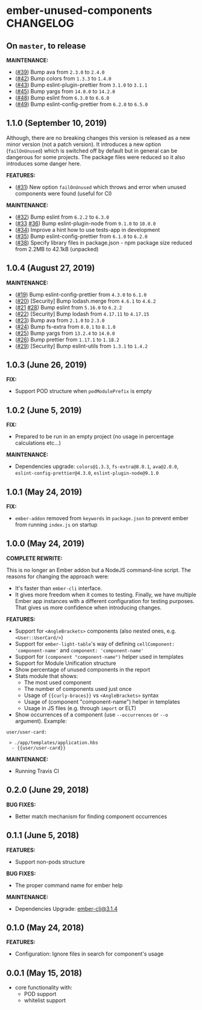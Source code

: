 # ember-unused-components CHANGELOG

## On `master`, to release

**MAINTENANCE:**
- ([#39](https://github.com/vastec/ember-unused-components/pull/39)) Bump ava from `2.3.0` to `2.4.0`
- ([#42](https://github.com/vastec/ember-unused-components/pull/42)) Bump colors from `1.3.3` to `1.4.0`
- ([#43](https://github.com/vastec/ember-unused-components/pull/43)) Bump eslint-plugin-prettier from `3.1.0` to `3.1.1`
- ([#45](https://github.com/vastec/ember-unused-components/pull/45)) Bump yargs from `14.0.0` to `14.2.0`
- ([#48](https://github.com/vastec/ember-unused-components/pull/48)) Bump eslint from `6.3.0` to `6.6.0`
- ([#49](https://github.com/vastec/ember-unused-components/pull/49)) Bump eslint-config-prettier from `6.2.0` to `6.5.0`

## 1.1.0 (September 10, 2019)

Although, there are no breaking changes this version is released as a new minor version (not a patch version). It introduces a new option (`failOnUnused`) which is switched off by default but in general can be dangerous for some projects. The package files were reduced so it also introduces some danger here.

**FEATURES:**

- ([#31](https://github.com/vastec/ember-unused-components/pull/31)) New option `failOnUnused` which throws and error when unused components were found (useful for CI) 

**MAINTENANCE:**
- ([#32](https://github.com/vastec/ember-unused-components/pull/32)) Bump eslint from `6.2.2` to `6.3.0`
- ([#33](https://github.com/vastec/ember-unused-components/pull/33) [#36](https://github.com/vastec/ember-unused-components/pull/36)) Bump eslint-plugin-node from `9.1.0` to `10.0.0`
- ([#34](https://github.com/vastec/ember-unused-components/pull/34)) Improve a hint how to use tests-app in development
- ([#35](https://github.com/vastec/ember-unused-components/pull/34)) Bump eslint-config-prettier from `6.1.0` to `6.2.0`
- ([#38](https://github.com/vastec/ember-unused-components/pull/38)) Specify library files in package.json - npm package size reduced from 2.2MB to 42.1kB (unpacked)

## 1.0.4 (August 27, 2019)

**MAINTENANCE:**
- ([#19](https://github.com/vastec/ember-unused-components/pull/19)) Bump eslint-config-prettier from `4.3.0` to `6.1.0`
- ([#20](https://github.com/vastec/ember-unused-components/pull/20)) [Security] Bump lodash.merge from `4.6.1` to `4.6.2`
- ([#21](https://github.com/vastec/ember-unused-components/pull/21) [#28](https://github.com/vastec/ember-unused-components/pull/28)) Bump eslint from `5.16.0` to `6.2.2`
- ([#22](https://github.com/vastec/ember-unused-components/pull/22)) [Security] Bump lodash from `4.17.11` to `4.17.15`
- ([#23](https://github.com/vastec/ember-unused-components/pull/23)) Bump ava from `2.1.0` to `2.3.0`
- ([#24](https://github.com/vastec/ember-unused-components/pull/24)) Bump fs-extra from `8.0.1` to `8.1.0`
- ([#25](https://github.com/vastec/ember-unused-components/pull/25)) Bump yargs from `13.2.4` to `14.0.0`
- ([#26](https://github.com/vastec/ember-unused-components/pull/26)) Bump prettier from `1.17.1` to `1.18.2`
- ([#29](https://github.com/vastec/ember-unused-components/pull/29)) [Security] Bump eslint-utils from `1.3.1` to `1.4.2`

## 1.0.3 (June 26, 2019)

**FIX:**
- Support POD structure when `podModulePrefix` is empty

## 1.0.2 (June 5, 2019)

**FIX:**
- Prepared to be run in an empty project (no usage in percentage calculations etc...)

**MAINTENANCE:**
- Dependencies upgrade: `colors@1.3.3`, `fs-extra@8.0.1`, `ava@2.0.0`, `eslint-config-prettier@4.3.0`, `eslint-plugin-node@9.1.0`
  
## 1.0.1 (May 24, 2019)

**FIX:**
- `ember-addon` removed from `keywords` in `package.json` to prevent ember from running `index.js` on startup

## 1.0.0 (May 24, 2019)

**COMPLETE REWRITE:**

This is no longer an Ember addon but a NodeJS command-line script. The reasons for changing the approach were:
- It's faster than `ember-cli` interface.
- It gives more freedom when it comes to testing. Finally, we have multiple Ember app instances with a different configuration for testing purposes.
That gives us more confidence when introducing changes.

**FEATURES:**

- Support for `<AngleBrackets>` components (also nested ones, e.g. `<User::UserCard/>`)
- Support for `ember-light-table`'s way of defining `cellComponent: 'component-name'` and `component: 'component-name'`
- Support for `(component "component-name")` helper used in templates
- Support for Module Unification structure
- Show percentage of unused components in the report
- Stats module that shows:
  - The most used component
  - The number of components used just once
  - Usage of `{{curly-braces}}` vs `<AngleBrackets>` syntax
  - Usage of (component "component-name") helper in templates
  - Usage in JS files (e.g. through `import` or ELT)
- Show occurrences of a component (use `--occurrences` or `--o` argument). Example:
```
user/user-card:

 > ./app/templates/application.hbs
  - {{user/user-card}}
```

**MAINTENANCE:**
- Running Travis CI

## 0.2.0 (June 29, 2018)

**BUG FIXES:**

- Better match mechanism for finding component occurrences

## 0.1.1 (June 5, 2018)

**FEATURES:**

- Support non-pods structure

**BUG FIXES:**

- The proper command name for ember help

**MAINTENANCE:**

- Dependencies Upgrade: ember-cli@3.1.4

## 0.1.0 (May 24, 2018)

**FEATURES:**

- Configuration: Ignore files in search for component's usage

## 0.0.1 (May 15, 2018)

- core functionality with: 
  - POD support
  - whitelist support

